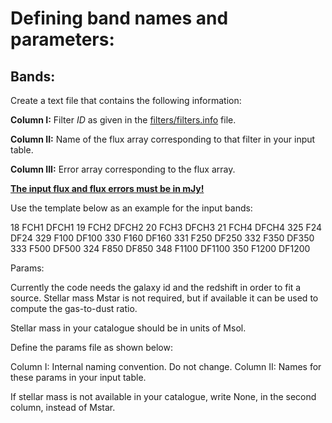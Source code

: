 # Defining band names and parameters: 

Bands:
-----

Create a text file that contains the following information:

**Column I:** Filter *ID* as given in the [filters/filters.info](https://github.com/VasilyKokorev/ctf/blob/master/filters/filters.info) file.

**Column II:** Name of the flux array corresponding to that filter in your input table.

**Column III:** Error array corresponding to the flux array.

**<ins>The input flux and flux errors must be in mJy!</ins>**


Use the template below as an example for the input bands:


18 FCH1 DFCH1
19 FCH2 DFCH2
20 FCH3 DFCH3
21 FCH4 DFCH4
325 F24 DF24
329 F100 DF100
330 F160 DF160
331 F250 DF250
332 F350 DF350
333 F500 DF500
324 F850 DF850
348 F1100 DF1100
350 F1200 DF1200



Params:

Currently the code needs the galaxy id and the redshift in order to fit a source.
Stellar mass Mstar is not required, but if available it can be used to compute the gas-to-dust ratio.

Stellar mass in your catalogue should be in units of Msol.

Define the params file as shown below:

Column I: Internal naming convention. Do not change.
Column II: Names for these params in your input table.

If stellar mass is not available in your catalogue, write None, in the second column, instead of Mstar. 


  

